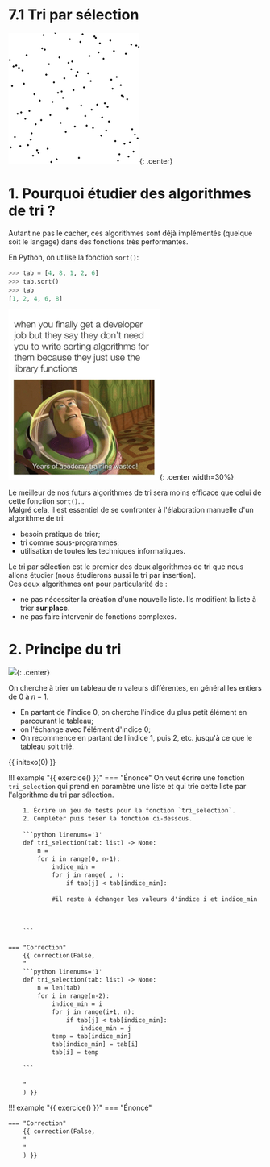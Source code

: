 # 7.1 Tri par sélection

![](../images/Selection_sort_animation.gif){: .center} 


# 1. Pourquoi étudier des algorithmes de tri ?  

Autant ne pas le cacher, ces algorithmes sont déjà implémentés (quelque soit le langage) dans des fonctions très performantes.  

En Python, on utilise la fonction `sort()`:



```python
>>> tab = [4, 8, 1, 2, 6]
>>> tab.sort()
>>> tab
[1, 2, 4, 6, 8]

```

![image](../images/meme.png){: .center width=30%}


Le meilleur de nos futurs algorithmes de tri sera moins efficace que celui de cette fonction `sort()`...  
Malgré cela, il est essentiel de se confronter à l'élaboration manuelle d'un algorithme de tri: 

- besoin pratique de trier;
- tri comme sous-programmes;
- utilisation de toutes les techniques informatiques.

Le tri par sélection est le premier des deux algorithmes de tri que nous allons étudier (nous étudierons aussi le tri par insertion).  
Ces deux algorithmes ont pour particularité de :

- ne pas nécessiter la création d'une nouvelle liste. Ils modifient la liste à trier **sur place**.
- ne pas faire intervenir de fonctions complexes.


# 2. Principe du tri 

![](../images/Selection_sort_numbers.gif){: .center} 

On cherche à trier un tableau de $n$ valeurs différentes, en général les entiers de $0$ à $n-1$.

- En partant de l'indice 0, on cherche l'indice du plus petit élément en parcourant le tableau;
- on l'échange avec l'élément d'indice 0;
- On recommence en partant de l'indice 1, puis 2, etc. jusqu'à ce que le tableau soit trié.

{{ initexo(0) }}

!!! example "{{ exercice() }}"
    === "Énoncé" 
        On veut écrire une fonction `tri_selection` qui prend en paramètre une liste et qui trie cette liste par l'algorithme du tri par sélection.

        1. Écrire un jeu de tests pour la fonction `tri_selection`.
        2. Compléter puis teser la fonction ci-dessous. 

        ```python linenums='1'
        def tri_selection(tab: list) -> None:
            n = 
            for i in range(0, n-1):
                indice_min = 
                for j in range( , ):
                    if tab[j] < tab[indice_min]:

                #il reste à échanger les valeurs d'indice i et indice_min

        
                
        ```
    
    === "Correction" 
        {{ correction(False, 
        "
        ```python linenums='1'
        def tri_selection(tab: list) -> None:
            n = len(tab)
            for i in range(n-2):
                indice_min = i
                for j in range(i+1, n):
                    if tab[j] < tab[indice_min]:
                        indice_min = j
                temp = tab[indice_min]
                tab[indice_min] = tab[i]
                tab[i] = temp

        ```
        
        "
        ) }}


    
!!! example "{{ exercice() }}"
    === "Énoncé" 
        
    === "Correction" 
        {{ correction(False, 
        "
        "
        ) }}